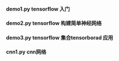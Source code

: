 #### demo1.py tensorflow 入门
#### demo2.py tensorflow 构建简单神经网络
#### demo3.py tensorflow 集合tensorborad 应用
#### cnn1.py cnn网络